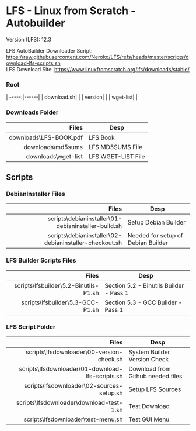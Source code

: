 # LFS - Linux from Scratch - Autobuilder

Version (LFS): 12.3 <br />

LFS AutoBuilder Downloader Script: https://raw.githubusercontent.com/Neroko/LFS/refs/heads/master/scripts/download-lfs-scripts.sh <br />
LFS Download Site: https://www.linuxfromscratch.org/lfs/downloads/stable/ <br />

### Root
| -----:|------|
| download.sh| |
| version| |
| wget-list| |

### Downloads Folder
| Files | Desp |
| -----:|------|
| downloads\LFS-BOOK.pdf| LFS Book|
| downloads\md5sums| LFS MD5SUMS File|
| downloads\wget-list| LFS WGET-LIST File|

## Scripts
### DebianInstaller Files
| Files | Desp |
| -----:|------|
| scripts\debianinstaller\01-debianinstaller-build.sh| Setup Debian Builder|
| scripts\debianinstaller\02-debianinstaller-checkout.sh| Needed for setup of Debian Builder|

### LFS Builder Scripts Files
| Files | Desp |
| -----:|------|
| scripts\lfsbuilder\5.2-Binutils-P1.sh| Section 5.2 - Binutils Builder - Pass 1|
| scripts\lfsbuilder\5.3-GCC-P1.sh| Section 5.3 - GCC Builder - Pass 1|

### LFS Script Folder
| Files | Desp |
| -----:|------|
| scripts\lfsdownloader\00-version-check.sh| System Builder Version Check|
| scripts\lfsdownloader\01-download-lfs-scripts.sh| Download from Github needed files|
| scripts\lfsdownloader\02-sources-setup.sh| Setup LFS Sources|
| scripts\lfsdownloader\download-test-1.sh| Test Download|
| scripts\lfsdownloader\test-menu.sh| Test GUI Menu|
